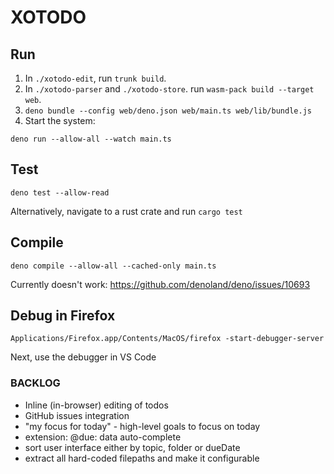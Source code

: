 # XOTODO

## Run

1. In `./xotodo-edit`, run `trunk build`.
2. In `./xotodo-parser` and `./xotodo-store`. run `wasm-pack build --target web`.
3. `deno bundle --config web/deno.json web/main.ts web/lib/bundle.js`
4. Start the system: 

```
deno run --allow-all --watch main.ts
```

## Test
```
deno test --allow-read
```

Alternatively, navigate to a rust crate and run `cargo test`

## Compile

```
deno compile --allow-all --cached-only main.ts
```

Currently doesn't work: https://github.com/denoland/deno/issues/10693

## Debug in Firefox
``` 
Applications/Firefox.app/Contents/MacOS/firefox -start-debugger-server
```

Next, use the debugger in VS Code

### BACKLOG
- Inline (in-browser) editing of todos 
- GitHub issues integration
- "my focus for today" - high-level goals to focus on today
- extension: @due: data auto-complete
- sort user interface either by topic, folder or dueDate
- extract all hard-coded filepaths and make it configurable